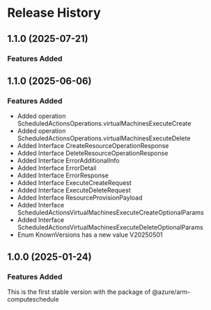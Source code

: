 # Release History

## 1.1.0 (2025-07-21)

### Features Added

    
## 1.1.0 (2025-06-06)
    
### Features Added

  - Added operation ScheduledActionsOperations.virtualMachinesExecuteCreate
  - Added operation ScheduledActionsOperations.virtualMachinesExecuteDelete
  - Added Interface CreateResourceOperationResponse
  - Added Interface DeleteResourceOperationResponse
  - Added Interface ErrorAdditionalInfo
  - Added Interface ErrorDetail
  - Added Interface ErrorResponse
  - Added Interface ExecuteCreateRequest
  - Added Interface ExecuteDeleteRequest
  - Added Interface ResourceProvisionPayload
  - Added Interface ScheduledActionsVirtualMachinesExecuteCreateOptionalParams
  - Added Interface ScheduledActionsVirtualMachinesExecuteDeleteOptionalParams
  - Enum KnownVersions has a new value V20250501
    
    
## 1.0.0 (2025-01-24)

### Features Added

This is the first stable version with the package of @azure/arm-computeschedule
